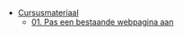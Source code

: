 - [Cursusmateriaal](/cursus/)
  - [01. Pas een bestaande webpagina aan](cursus/01-bestaande-pagina.md)
  
